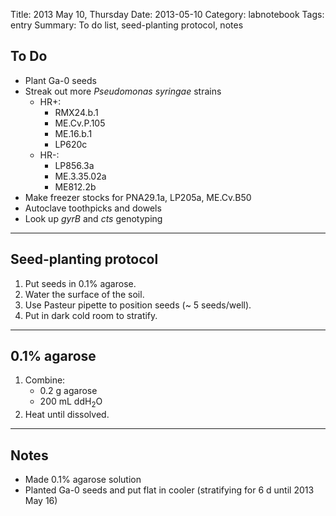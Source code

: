 Title: 2013 May 10, Thursday
Date: 2013-05-10
Category: labnotebook
Tags: entry
Summary: To do list, seed-planting protocol, notes

## To Do ##

- Plant Ga-0 seeds
- Streak out more _Pseudomonas syringae_ strains
    - HR+:
        - RMX24.b.1
        - ME.Cv.P.105
        - ME.16.b.1
        - LP620c
    - HR-:
        - LP856.3a
        - ME.3.35.02a
        - ME812.2b
- Make freezer stocks for PNA29.1a, LP205a, ME.Cv.B50
- Autoclave toothpicks and dowels 
- Look up _gyrB_ and _cts_ genotyping

***

## Seed-planting protocol ##

1. Put seeds in 0.1% agarose.
2. Water the surface of the soil.
3. Use Pasteur pipette to position seeds (~ 5 seeds/well).
4. Put in dark cold room to stratify.

***

## 0.1% agarose ##

1. Combine:
    - 0.2 g agarose
    - 200 mL ddH<sub>2</sub>O
2. Heat until dissolved.

***

## Notes ##

- Made 0.1% agarose solution
- Planted Ga-0 seeds and put flat in cooler (stratifying for 6 d until 2013 May 
  16)
